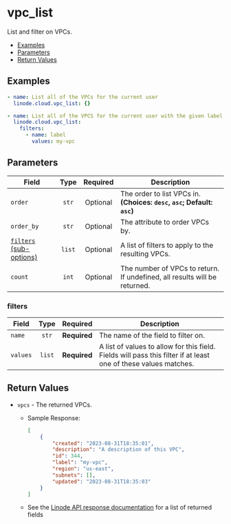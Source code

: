 # vpc_list

List and filter on VPCs.

- [Examples](#examples)
- [Parameters](#parameters)
- [Return Values](#return-values)

## Examples

```yaml
- name: List all of the VPCs for the current user
  linode.cloud.vpc_list: {}
```

```yaml
- name: List all of the VPCS for the current user with the given label
  linode.cloud.vpc_list:
    filters:
      - name: label
        values: my-vpc
```


## Parameters

| Field     | Type | Required | Description                                                                  |
|-----------|------|----------|------------------------------------------------------------------------------|
| `order` | <center>`str`</center> | <center>Optional</center> | The order to list VPCs in.  **(Choices: `desc`, `asc`; Default: `asc`)** |
| `order_by` | <center>`str`</center> | <center>Optional</center> | The attribute to order VPCs by.   |
| [`filters` (sub-options)](#filters) | <center>`list`</center> | <center>Optional</center> | A list of filters to apply to the resulting VPCs.   |
| `count` | <center>`int`</center> | <center>Optional</center> | The number of VPCs to return. If undefined, all results will be returned.   |

### filters

| Field     | Type | Required | Description                                                                  |
|-----------|------|----------|------------------------------------------------------------------------------|
| `name` | <center>`str`</center> | <center>**Required**</center> | The name of the field to filter on.   |
| `values` | <center>`list`</center> | <center>**Required**</center> | A list of values to allow for this field. Fields will pass this filter if at least one of these values matches.   |

## Return Values

- `vpcs` - The returned VPCs.

    - Sample Response:
        ```json
        [
            {
                "created": "2023-08-31T18:35:01",
                "description": "A description of this VPC",
                "id": 344,
                "label": "my-vpc",
                "region": "us-east",
                "subnets": [],
                "updated": "2023-08-31T18:35:03"
            }
        ]
        ```
    - See the [Linode API response documentation](TODO) for a list of returned fields


